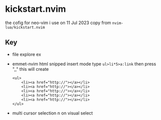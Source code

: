 # kickstart.nvim

the cofig for neo-vim i use on 11 Jul 2023 copy from `nvim-lua/kickstart.nvim`


## Key 

- file explore 
    <space>ex

- emmet-nvim html snipped 
    insert mode type `ul>li*5>a:link` then press "<Control>,," this will create
    ```
    <ul>
        <li><a href="http://"></a></li>
        <li><a href="http://"></a></li>
        <li><a href="http://"></a></li>
        <li><a href="http://"></a></li>
        <li><a href="http://"></a></li>
    </ul>
    ```

- multi cursor selection 
    <Control>n on visual select

